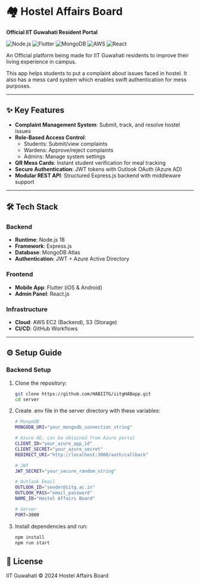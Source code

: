 # 🏘️ Hostel Affairs Board  
**Official IIT Guwahati Resident Portal**  

![Node.js](https://img.shields.io/badge/Node.js-18.x-green) 
![Flutter](https://img.shields.io/badge/Flutter-3.x-blue) 
![MongoDB](https://img.shields.io/badge/MongoDB-6.0-green) 
![AWS](https://img.shields.io/badge/AWS-Deployed-orange)
![React](https://img.shields.io/badge/React-19.x-61DAFB?logo=react)

An Official platform being made for IIT Guwahati residents to improve their living experience in campus.

This app helps students to put a complaint about issues faced in hostel. It also has a mess card system which enables swift authentication for mess purposes.

---

## ✨ Key Features  
- **Complaint Management System**: Submit, track, and resolve hostel issues  
- **Role-Based Access Control**:  
  - Students: Submit/view complaints  
  - Wardens: Approve/reject complaints  
  - Admins: Manage system settings  
- **QR Mess Cards**: Instant student verification for meal tracking  
- **Secure Authentication**: JWT tokens with Outlook OAuth (Azure AD)  
- **Modular REST API**: Structured Express.js backend with middleware support  

---

## 🛠 Tech Stack  
### Backend  
- **Runtime**: Node.js 18  
- **Framework**: Express.js  
- **Database**: MongoDB Atlas  
- **Authentication**: JWT + Azure Active Directory  

### Frontend  
- **Mobile App**: Flutter (iOS & Android)  
- **Admin Panel**: React.js

### Infrastructure  
- **Cloud**: AWS EC2 (Backend), S3 (Storage)  
- **CI/CD**: GitHub Workflows  

---

## ⚙️ Setup Guide  

### Backend Setup  
1. Clone the repository:  
   ```bash  
   git clone https://github.com/HABIITG/iitgHABapp.git  
   cd server  
   ```
2. Create .env file in the server directory with these variables:
    ```bash
    # MongoDB  
    MONGODB_URI="your_mongodb_connection_string"  

    # Azure AD, can be obtained from Azure portal
    CLIENT_ID="your_azure_app_id"  
    CLIENT_SECRET="your_azure_secret"  
    REDIRECT_URI="http://localhost:3000/auth/callback"  

    # JWT  
    JWT_SECRET="your_secure_random_string"  

    # Outlook Email  
    OUTLOOK_ID="sender@iitg.ac.in"  
    OUTLOOK_PASS="email_password"  
    NAME_ID="Hostel Affairs Board"  

    # Server  
    PORT=3000 
    ```
3.  Install dependencies and run:
    ```bash
    npm install
    npm run start
    ```

## 📜 License
IIT Guwahati © 2024 Hostel Affairs Board
